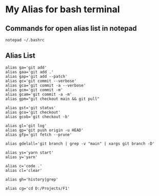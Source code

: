 # My Alias for bash terminal

## Commands for open alias list in notepad

```shell
notepad ~/.bashrc
```

## Alias List

```shell
alias ga='git add'
alias gaa='git add .'
alias gap='git add --patch'
alias gc='git commit --verbose'
alias gca='git commit -a --verbose'
alias gcm='git commit -m'
alias gcam='git commit -a -m'
alias gpm="git checkout main && git pull"

alias gst='git status'
alias gco='git checkout'
alias gcob='git checkout -b'

alias gl='git log'
alias gp='git push origin -u HEAD'
alias gfp='git fetch --prune'

alias gdelall='git branch | grep -v "main" | xargs git branch -D'

alias ys='yarn start'
alias y='yarn'

alias c='code .'
alias cl='clear'

alias gh='history|grep'

alias cg='cd D:/Projects/F1'
```
